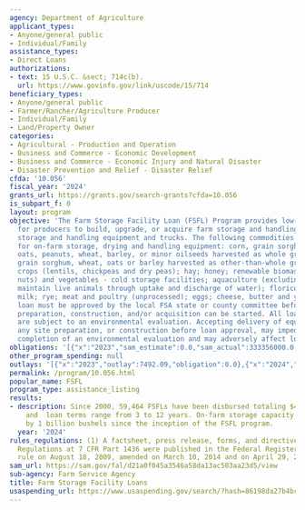 ```yaml
---
agency: Department of Agriculture
applicant_types:
- Anyone/general public
- Individual/Family
assistance_types:
- Direct Loans
authorizations:
- text: 15 U.S.C. &sect; 714c(b).
  url: https://www.govinfo.gov/link/uscode/15/714
beneficiary_types:
- Anyone/general public
- Farmer/Rancher/Agriculture Producer
- Individual/Family
- Land/Property Owner
categories:
- Agricultural - Production and Operation
- Business and Commerce - Economic Development
- Business and Commerce - Economic Injury and Natural Disaster
- Disaster Prevention and Relief - Disaster Relief
cfda: '10.056'
fiscal_year: '2024'
grants_url: https://grants.gov/search-grants?cfda=10.056
is_subpart_f: 0
layout: program
objective: 'The Farm Storage Facility Loan (FSFL) Program provides low-interest financing
  for producers to build, upgrade, or acquire farm storage and handling facilities,
  storage and handling equipment and trucks. The following commodities are eligible
  for on-farm storage, drying and handling equipment: corn, grain sorghum, rice, soybeans,
  oats, peanuts, wheat, barley, or minor oilseeds harvested as whole grain; corn,
  grain sorghum, wheat, oats or barley harvested as other-than-whole grain; pulse
  crops (lentils, chickpeas and dry peas); hay; honey; renewable biomass; fruits (includes
  nuts) and vegetables - cold storage facilities; aquaculture (excluding systems that
  maintain live animals through uptake and discharge of water); floriculture; hops;
  milk; rye; meat and poultry (unprocessed); eggs; cheese, butter and yogurt. The
  loan must be approved by the local FSA state or county committee before any site
  preparation, construction, and/or acquisition can be started. All loan requests
  are subject to an environmental evaluation. Accepting delivery of equipment, starting
  any site preparation, or construction before loan approval, may impede the successful
  completion of an environmental evaluation and may adversely affect loan eligibility.'
obligations: '[{"x":"2023","sam_estimate":0.0,"sam_actual":333356000.0,"usa_spending_actual":0.0},{"x":"2024","sam_estimate":0.0,"sam_actual":312094000.0,"usa_spending_actual":0.0},{"x":"2025","sam_estimate":0.0,"sam_actual":540000000.0,"usa_spending_actual":0.0}]'
other_program_spending: null
outlays: '[{"x":"2023","outlay":7492.09,"obligation":0.0},{"x":"2024","outlay":61819.81,"obligation":0.0},{"x":"2025","outlay":0.0,"obligation":0.0}]'
permalink: /program/10.056.html
popular_name: FSFL
program_type: assistance_listing
results:
- description: Since 2000, 59,464 FSFLs have been disbursed totaling $4.3 billion
    and  loan terms range from 3 to 12 years. On-farm storage capacity has increased
    by 1 billion bushels since the inception of the FSFL program.
  year: '2024'
rules_regulations: (1) A factsheet, press release, forms, and directives are available.
  Regulations at 7 CFR Part 1436 were published in the Federal Register under a final
  rule on August 18, 2009, amended on March 10, 2014 and on April 29, 2016.
sam_url: https://sam.gov/fal/d21a0f045a3546a58da13ac503aa23d5/view
sub-agency: Farm Service Agency
title: Farm Storage Facility Loans
usaspending_url: https://www.usaspending.gov/search/?hash=86198da27b4bc412fec3270eb94eb119
---
```

